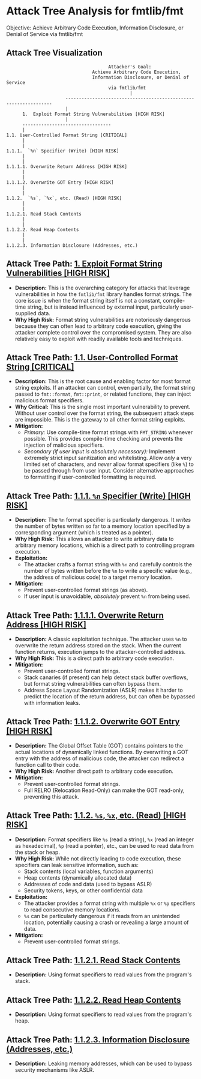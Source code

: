 # Attack Tree Analysis for fmtlib/fmt

Objective: Achieve Arbitrary Code Execution, Information Disclosure, or Denial of Service via fmtlib/fmt

## Attack Tree Visualization

```
                                      Attacker's Goal:
                                Achieve Arbitrary Code Execution,
                                Information Disclosure, or Denial of Service
                                      via fmtlib/fmt
                                              |
                      -----------------------------------------------------------------
                      |
      1.  Exploit Format String Vulnerabilities [HIGH RISK]
                      |
      ---------------------------------
      |
1.1. User-Controlled Format String [CRITICAL]
      |
      |
1.1.1.  `%n` Specifier (Write) [HIGH RISK]
      |
      |
1.1.1.1. Overwrite Return Address [HIGH RISK]
      |
      |
1.1.1.2. Overwrite GOT Entry [HIGH RISK]
      |
      |
1.1.2.  `%s`, `%x`, etc. (Read) [HIGH RISK]
      |
      |
1.1.2.1. Read Stack Contents
      |
      |
1.1.2.2. Read Heap Contents
      |
      |
1.1.2.3. Information Disclosure (Addresses, etc.)

```

## Attack Tree Path: [1. Exploit Format String Vulnerabilities [HIGH RISK]](./attack_tree_paths/1__exploit_format_string_vulnerabilities__high_risk_.md)

*   **Description:** This is the overarching category for attacks that leverage vulnerabilities in how the `fmtlib/fmt` library handles format strings.  The core issue is when the format string itself is not a constant, compile-time string, but is instead influenced by external input, particularly user-supplied data.
*   **Why High Risk:** Format string vulnerabilities are notoriously dangerous because they can often lead to arbitrary code execution, giving the attacker complete control over the compromised system. They are also relatively easy to exploit with readily available tools and techniques.

## Attack Tree Path: [1.1. User-Controlled Format String [CRITICAL]](./attack_tree_paths/1_1__user-controlled_format_string__critical_.md)

*   **Description:** This is the root cause and enabling factor for most format string exploits.  If an attacker can control, even partially, the format string passed to `fmt::format`, `fmt::print`, or related functions, they can inject malicious format specifiers.
*   **Why Critical:** This is the single most important vulnerability to prevent.  Without user control over the format string, the subsequent attack steps are impossible.  This is the gateway to all other format string exploits.
*   **Mitigation:**
    *   *Primary:* Use compile-time format strings with `FMT_STRING` whenever possible. This provides compile-time checking and prevents the injection of malicious specifiers.
    *   *Secondary (if user input is absolutely necessary):* Implement extremely strict input sanitization and whitelisting.  Allow *only* a very limited set of characters, and *never* allow format specifiers (like `%`) to be passed through from user input.  Consider alternative approaches to formatting if user-controlled formatting is required.

## Attack Tree Path: [1.1.1. `%n` Specifier (Write) [HIGH RISK]](./attack_tree_paths/1_1_1___%n__specifier__write___high_risk_.md)

*   **Description:** The `%n` format specifier is particularly dangerous.  It *writes* the number of bytes written so far to a memory location specified by a corresponding argument (which is treated as a pointer).
*   **Why High Risk:** This allows an attacker to write arbitrary data to arbitrary memory locations, which is a direct path to controlling program execution.
*   **Exploitation:**
    *   The attacker crafts a format string with `%n` and carefully controls the number of bytes written before the `%n` to write a specific value (e.g., the address of malicious code) to a target memory location.
*   **Mitigation:**
    *   Prevent user-controlled format strings (as above).
    *   If user input is unavoidable, *absolutely* prevent `%n` from being used.

## Attack Tree Path: [1.1.1.1. Overwrite Return Address [HIGH RISK]](./attack_tree_paths/1_1_1_1__overwrite_return_address__high_risk_.md)

*   **Description:** A classic exploitation technique.  The attacker uses `%n` to overwrite the return address stored on the stack.  When the current function returns, execution jumps to the attacker-controlled address.
*   **Why High Risk:** This is a direct path to arbitrary code execution.
*   **Mitigation:**
    *   Prevent user-controlled format strings.
    *   Stack canaries (if present) can help detect stack buffer overflows, but format string vulnerabilities can often bypass them.
    *   Address Space Layout Randomization (ASLR) makes it harder to predict the location of the return address, but can often be bypassed with information leaks.

## Attack Tree Path: [1.1.1.2. Overwrite GOT Entry [HIGH RISK]](./attack_tree_paths/1_1_1_2__overwrite_got_entry__high_risk_.md)

*   **Description:** The Global Offset Table (GOT) contains pointers to the actual locations of dynamically linked functions.  By overwriting a GOT entry with the address of malicious code, the attacker can redirect a function call to their code.
*   **Why High Risk:** Another direct path to arbitrary code execution.
*   **Mitigation:**
    *   Prevent user-controlled format strings.
    *   Full RELRO (Relocation Read-Only) can make the GOT read-only, preventing this attack.

## Attack Tree Path: [1.1.2. `%s`, `%x`, etc. (Read) [HIGH RISK]](./attack_tree_paths/1_1_2___%s____%x___etc___read___high_risk_.md)

*   **Description:**  Format specifiers like `%s` (read a string), `%x` (read an integer as hexadecimal), `%p` (read a pointer), etc., can be used to read data from the stack or heap.
*   **Why High Risk:**  While not directly leading to code execution, these specifiers can leak sensitive information, such as:
    *   Stack contents (local variables, function arguments)
    *   Heap contents (dynamically allocated data)
    *   Addresses of code and data (used to bypass ASLR)
    *   Security tokens, keys, or other confidential data
*   **Exploitation:**
    *   The attacker provides a format string with multiple `%x` or `%p` specifiers to read consecutive memory locations.
    *   `%s` can be particularly dangerous if it reads from an unintended location, potentially causing a crash or revealing a large amount of data.
*   **Mitigation:**
    *   Prevent user-controlled format strings.

## Attack Tree Path: [1.1.2.1. Read Stack Contents](./attack_tree_paths/1_1_2_1__read_stack_contents.md)

* **Description:** Using format specifiers to read values from the program's stack.

## Attack Tree Path: [1.1.2.2. Read Heap Contents](./attack_tree_paths/1_1_2_2__read_heap_contents.md)

* **Description:** Using format specifiers to read values from the program's heap.

## Attack Tree Path: [1.1.2.3. Information Disclosure (Addresses, etc.)](./attack_tree_paths/1_1_2_3__information_disclosure__addresses__etc__.md)

* **Description:** Leaking memory addresses, which can be used to bypass security mechanisms like ASLR.

